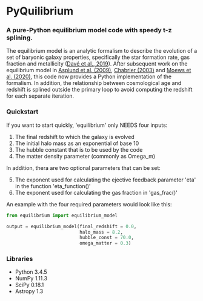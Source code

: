 # PyQuilibrium

### A pure-Python equilibrium model code with speedy t-z splining.

The equilibrium model is an analytic formalism to describe the evolution of a set of baryonic galaxy properties, specifically the star formation rate, gas fraction and metallicity ([Davé et al., 2019](https://arxiv.org/abs/1302.3631)). After subsequent work on the equilibrium model in [Asplund et al. (2009)](https://arxiv.org/abs/0909.0948), [Chabrier (2003)](https://arxiv.org/abs/astro-ph/0304382) and [Moews et al. (2020)](https://arxiv.org/abs/2012.05820), this code now provides a Python implementation of the formalism. In addition, the relationship between cosmological age and redshift is splined outside the primary loop to avoid computing the redshift for each separate iteration.

### Quickstart

If you want to start quickly, 'equilibrium' only NEEDS four inputs:

1. The final redshift to which the galaxy is evolved
2. The initial halo mass as an exponential of base 10
3. The hubble constant that is to be used by the code
4. The matter density parameter (commonly as Omega_m)

In addition, thera are two optional parameters that can be set:

5. The exponent used for calculating the ejective feedback parameter
    'eta' in the function 'eta_function()'
6. The exponent used for calculating the gas fraction in 'gas_frac()'

An example with the four required parameters would look like this:
    
```python
from equilibrium import equilibrium_model

output = equilibrium_model(final_redshift = 0.0,
                           halo_mass = 8.2,
                           hubble_const = 70.0,
                           omega_matter = 0.3)
```

### Libraries

- Python 3.4.5
- NumPy 1.11.3
- SciPy 0.18.1
- Astropy 1.3
